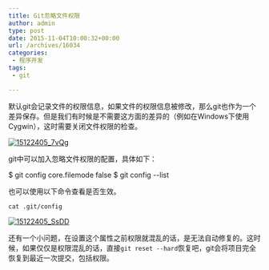 ```yaml
---
title: Git忽略文件权限
author: admin
type: post
date: 2015-11-04T10:00:32+00:00
url: /archives/16034
categories:
 - 程序开发
tags:
 - git

---
```

默认git会记录文件的权限信息，如果文件的权限信息被修改，那么git也作为一个差异保存。但是我们有时候是不需要这方面的差异的（例如在Windows下使用Cygwin），这时需要关闭文件权限的检查。

[![15122405_7vQg](http://blog.haohtml.com/wp-content/uploads/2015/11/15122405_7vQg.jpg)][1]

git中可以加入忽略文件权限的配置，具体如下：

 $ git config core.filemode false
 $ git config --list


也可以使用以下命令查看是否生效。

```
cat .git/config
```

[![15122405_SsDD](http://blog.haohtml.com/wp-content/uploads/2015/11/15122405_SsDD.png)][2]

还有一个小问题，在设置这个属性之前权限就混乱的话，是无法自动修复的。这时候，如果仅仅是权限混乱的话，直接`git reset --hard`恢复吧，git会将项目完全恢复到最近一次提交，包括权限。

 [1]: http://blog.haohtml.com/wp-content/uploads/2015/11/15122405_7vQg.jpg
 [2]: http://blog.haohtml.com/wp-content/uploads/2015/11/15122405_SsDD.png